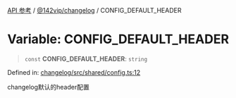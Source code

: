 [API 参考](../wiki/Home) / [@142vip/changelog](../wiki/@142vip.changelog) / CONFIG\_DEFAULT\_HEADER

# Variable: CONFIG\_DEFAULT\_HEADER

> `const` **CONFIG\_DEFAULT\_HEADER**: `string`

Defined in: [changelog/src/shared/config.ts:12](https://github.com/142vip/core-x/blob/15d5bc9ef4bece78c0e60bdf074a2d245f625100/packages/changelog/src/shared/config.ts#L12)

changelog默认的header配置
